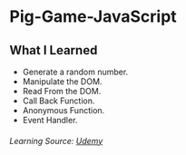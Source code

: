 # Pig-Game-JavaScript
 ## What I Learned
   * Generate a random number.
   * Manipulate the DOM.
   * Read From the DOM.
   * Call Back Function.
   * Anonymous Function.
   * Event Handler.
   
   
   
   
   
   ###### Learning Source: [Udemy](https://www.udemy.com/course/the-complete-javascript-course/)
